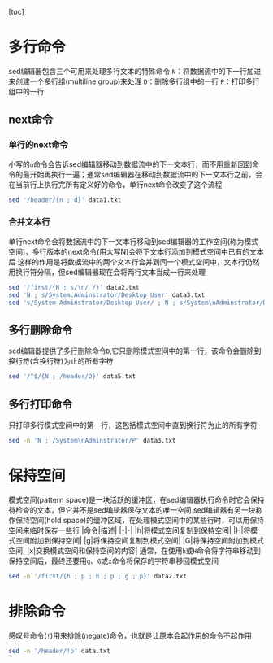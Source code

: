 [toc]

# 多行命令
sed编辑器包含三个可用来处理多行文本的特殊命令
`N`：将数据流中的下一行加进来创建一个多行组(multiline group)来处理
`D`：删除多行组中的一行
`P`：打印多行组中的一行
## next命令
### 单行的next命令
小写的`n`命令会告诉sed编辑器移动到数据流中的下一文本行，而不用重新回到命令的最开始再执行一遍；通常sed编辑器在移动到数据流中的下一文本行之前，会在当前行上执行完所有定义好的命令，单行next命令改变了这个流程
```bash
sed '/header/{n ; d}' data1.txt
```
### 合并文本行
单行next命令会将数据流中的下一文本行移动到sed编辑器的工作空间(称为模式空间)，多行版本的next命令(用大写N)会将下文本行添加到模式空间中已有的文本后
这样的作用是将数据流中的两个文本行合并到同一个模式空间中，文本行仍然用换行符分隔，但sed编辑器现在会将两行文本当成一行来处理
```bash
sed '/first/{N ; s/\n/ /}' data2.txt
sed 'N ; s/System.Adminstrator/Desktop User' data3.txt
sed 's/System Adminstrator/Desktop User/ ; N ; s/System\nAdminstrator/Desktop\nUser/' data4.txt
```
## 多行删除命令
sed编辑器提供了多行删除命令`D`,它只删除模式空间中的第一行，该命令会删除到换行符(含换行符)为止的所有字符
```bash
sed '/^$/{N ; /header/D}' data5.txt
```
## 多行打印命令
只打印多行模式空间中的第一行，这包括模式空间中直到换行符为止的所有字符
```bash
sed -n 'N ; /System\nAdminstrator/P' data3.txt
```
# 保持空间
模式空间(pattern space)是一块活跃的缓冲区，在sed编辑器执行命令时它会保持待检查的文本，但它并不是sed编辑器保存文本的唯一空间
sed编辑器有另一块称作保持空间(hold space)的缓冲区域，在处理模式空间中的某些行时，可以用保持空间来临时保存一些行
|命令|描述|
|-|-|
|h|将模式空间复制到保持空间|
|H|将模式空间附加到保持空间|
|g|将保持空间复制到模式空间|
|G|将保持空间附加到模式空间|
|x|交换模式空间和保持空间的内容|
通常，在使用`h`或`H`命令将字符串移动到保持空间后，最终还要用`g`、`G`或`x`命令将保存的字符串移回模式空间
```bash
sed -n '/first/{h ; p ; n ; p ; g ; p}' data2.txt
```
# 排除命令
感叹号命令(`!`)用来排除(negate)命令，也就是让原本会起作用的命令不起作用
```bash
sed -n '/header/!p' data.txt
```